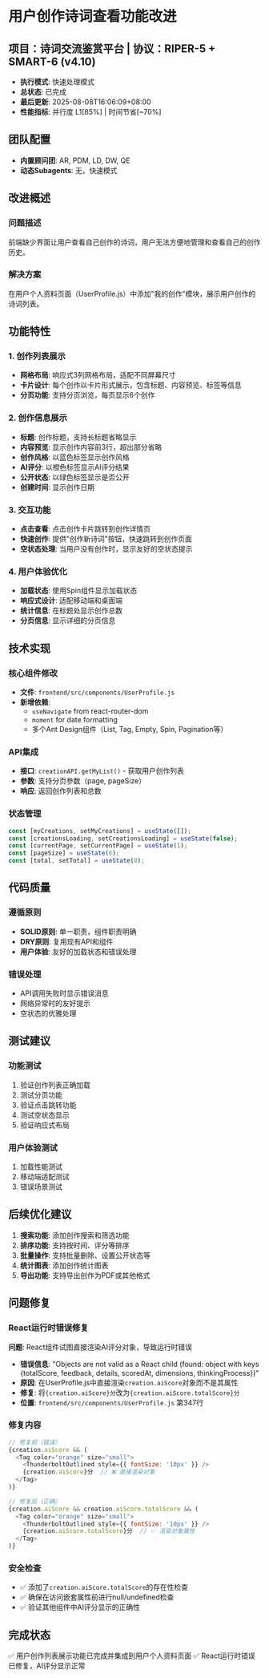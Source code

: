 # 用户创作诗词查看功能改进

## 项目：诗词交流鉴赏平台 | 协议：RIPER-5 + SMART-6 (v4.10)
- **执行模式**: 快速处理模式
- **总状态**: 已完成
- **最后更新**: 2025-08-08T16:06:09+08:00
- **性能指标**: 并行度 L1[85%] | 时间节省[~70%]

## 团队配置
- **内置顾问团**: AR, PDM, LD, DW, QE
- **动态Subagents**: 无，快速模式

## 改进概述

### 问题描述
前端缺少界面让用户查看自己创作的诗词，用户无法方便地管理和查看自己的创作历史。

### 解决方案
在用户个人资料页面（UserProfile.js）中添加"我的创作"模块，展示用户创作的诗词列表。

## 功能特性

### 1. 创作列表展示
- **网格布局**: 响应式3列网格布局，适配不同屏幕尺寸
- **卡片设计**: 每个创作以卡片形式展示，包含标题、内容预览、标签等信息
- **分页功能**: 支持分页浏览，每页显示6个创作

### 2. 创作信息展示
- **标题**: 创作标题，支持长标题省略显示
- **内容预览**: 显示创作内容前3行，超出部分省略
- **创作风格**: 以蓝色标签显示创作风格
- **AI评分**: 以橙色标签显示AI评分结果
- **公开状态**: 以绿色标签显示是否公开
- **创建时间**: 显示创作日期

### 3. 交互功能
- **点击查看**: 点击创作卡片跳转到创作详情页
- **快速创作**: 提供"创作新诗词"按钮，快速跳转到创作页面
- **空状态处理**: 当用户没有创作时，显示友好的空状态提示

### 4. 用户体验优化
- **加载状态**: 使用Spin组件显示加载状态
- **响应式设计**: 适配移动端和桌面端
- **统计信息**: 在标题处显示创作总数
- **分页信息**: 显示详细的分页信息

## 技术实现

### 核心组件修改
- **文件**: `frontend/src/components/UserProfile.js`
- **新增依赖**: 
  - `useNavigate` from react-router-dom
  - `moment` for date formatting
  - 多个Ant Design组件（List, Tag, Empty, Spin, Pagination等）

### API集成
- **接口**: `creationAPI.getMyList()` - 获取用户创作列表
- **参数**: 支持分页参数（page, pageSize）
- **响应**: 返回创作列表和总数

### 状态管理
```javascript
const [myCreations, setMyCreations] = useState([]);
const [creationsLoading, setCreationsLoading] = useState(false);
const [currentPage, setCurrentPage] = useState(1);
const [pageSize] = useState(6);
const [total, setTotal] = useState(0);
```

## 代码质量

### 遵循原则
- **SOLID原则**: 单一职责，组件职责明确
- **DRY原则**: 复用现有API和组件
- **用户体验**: 友好的加载状态和错误处理

### 错误处理
- API调用失败时显示错误消息
- 网络异常时的友好提示
- 空状态的优雅处理

## 测试建议

### 功能测试
1. 验证创作列表正确加载
2. 测试分页功能
3. 验证点击跳转功能
4. 测试空状态显示
5. 验证响应式布局

### 用户体验测试
1. 加载性能测试
2. 移动端适配测试
3. 错误场景测试

## 后续优化建议

1. **搜索功能**: 添加创作搜索和筛选功能
2. **排序功能**: 支持按时间、评分等排序
3. **批量操作**: 支持批量删除、设置公开状态等
4. **统计图表**: 添加创作统计图表
5. **导出功能**: 支持导出创作为PDF或其他格式

## 问题修复

### React运行时错误修复
**问题**: React组件试图直接渲染AI评分对象，导致运行时错误
- **错误信息**: "Objects are not valid as a React child (found: object with keys {totalScore, feedback, details, scoredAt, dimensions, thinkingProcess})"
- **原因**: 在UserProfile.js中直接渲染`creation.aiScore`对象而不是其属性
- **修复**: 将`{creation.aiScore}分`改为`{creation.aiScore.totalScore}分`
- **位置**: `frontend/src/components/UserProfile.js` 第347行

### 修复内容
```javascript
// 修复前（错误）
{creation.aiScore && (
  <Tag color="orange" size="small">
    <ThunderboltOutlined style={{ fontSize: '10px' }} />
    {creation.aiScore}分  // ❌ 直接渲染对象
  </Tag>
)}

// 修复后（正确）
{creation.aiScore && creation.aiScore.totalScore && (
  <Tag color="orange" size="small">
    <ThunderboltOutlined style={{ fontSize: '10px' }} />
    {creation.aiScore.totalScore}分  // ✅ 渲染对象属性
  </Tag>
)}
```

### 安全检查
- ✅ 添加了`creation.aiScore.totalScore`的存在性检查
- ✅ 确保在访问嵌套属性前进行null/undefined检查
- ✅ 验证其他组件中AI评分显示的正确性

## 完成状态
✅ 用户创作列表展示功能已完成并集成到用户个人资料页面
✅ React运行时错误已修复，AI评分显示正常
